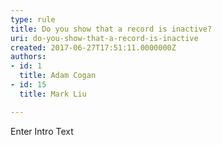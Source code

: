 ```yaml
---
type: rule
title: Do you show that a record is inactive?
uri: do-you-show-that-a-record-is-inactive
created: 2017-06-27T17:51:11.0000000Z
authors:
- id: 1
  title: Adam Cogan
- id: 15
  title: Mark Liu

---
```




<span class='intro'> Enter Intro Text </span>




